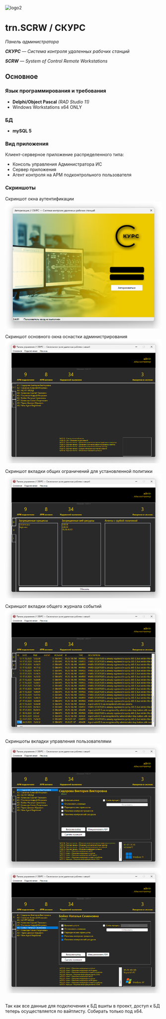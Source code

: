 
![logo2](https://user-images.githubusercontent.com/31628014/144424190-ec7b0b40-49f0-41be-b3c6-fc2f3bfb82ff.png)

# trn.SCRW / СКУРС
_Панель администратора_

_**СКУРС** — Система контроля удаленных рабочих станций_ 

_**SCRW** — System of Control Remote Workstations_

## Основное 
### Язык программирования и требования

- **Delphi/Object Pascal** *(RAD Studio 11)*
- Windows Workstations x64 ONLY

### БД

- **mySQL 5**

### Вид приложения

Клиент-серверное приложение распределенного типа:

- Консоль управления Администратора ИС
- Сервер приложения
- Агент контроля на АРМ подконтрольного пользователя

### Скриншоты

Скриншот окна аутентификации
![Auth](https://github.com/Ternogon/SCRW/blob/main/pic/2022-11-28_14-55-44.png)

Скриншот основного окна оснастки администрирования
![Main](https://github.com/Ternogon/SCRW/blob/main/pic/2022-11-28_14-56-19.png)

Скриншот вкладки общих ограничений для установленной политики
![Main-P](https://github.com/Ternogon/SCRW/blob/main/pic/2022-11-28_14-56-34.png)

Скриншот вкладки общего журнала событий
![Main-L](https://github.com/Ternogon/SCRW/blob/main/pic/2022-11-28_14-57-03.png)

Скриншоты вкладки управления пользователями
![Main-U1](https://github.com/Ternogon/SCRW/blob/main/pic/2022-11-28_14-57-17.png)
![Main-U6](https://github.com/Ternogon/SCRW/blob/main/pic/2022-11-28_14-57-37.png)

## 

Так как все данные для подключения к БД вшиты в проект, доступ к БД теперь осуществляется по вайтлисту.
Собирать только под x64.
